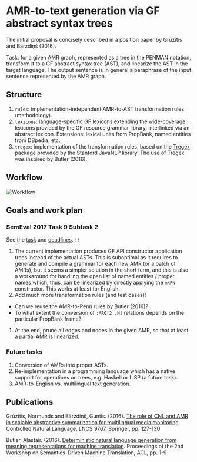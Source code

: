 # AMR-to-text generation via GF abstract syntax trees

The initial proposal is concisely described in a position paper by Grūzītis and Bārzdiņš (2016).

Task: for a given AMR graph, represented as a tree in the PENMAN notation, transform it to a GF abstract syntax tree (AST), and linearize the AST in the target language. The output sentence is in general a paraphrase of the input sentence represented by the AMR graph.


## Structure

1. `rules`: implementation-independent AMR-to-AST transformation rules (methodology).
1. `lexicons`: language-specific GF lexicons extending the wide-coverage lexicons provided by the GF resource grammar library, interlinked via an abstract lexicon. Extensions: lexical units from PropBank, named entities from DBpedia, etc.
1. `tregex`: implementation of the transformation rules, based on the [Tregex](http://nlp.stanford.edu/software/tregex.html) package provided by the Stanford JavaNLP library. The use of Tregex was inspired by Butler (2016).


## Workflow

![Workflow](workflow.png)


## Goals and work plan

### SemEval 2017 Task 9 Subtask 2

See the [task](http://alt.qcri.org/semeval2017/task9/) and [deadlines](http://alt.qcri.org/semeval2017/task9/index.php?id=important-dates). `!!`

1. The current implementation produces GF API constructor application trees instead of the actual ASTs. This is suboptimal as it requires to generate and compile a grammar for each new AMR (or a batch of AMRs), but it seems a simpler solution in the short term, and this is also a workaround for handling the open list of named entities / proper names which, thus, can be linearized by directly applying the `mkPN` constructor. This works at least for English.
1. Add much more transformation rules (and test cases)!
  * Can we reuse the AMR-to-Penn rules by Butler (2016)?
  * To what extent the conversion of `:ARG[2..N]` relations depends on the particular PropBank frame?
1. At the end, prune all edges and nodes in the given AMR, so that at least a partial AMR is linearized.

### Future tasks

1. Conversion of AMRs into proper ASTs.
1. Re-implementation in a programming language which has a native support for operations on trees, e.g. Haskell or LISP (a future task).
1. AMR-to-English vs. multilingual text generation.


## Publications

Grūzītis, Normunds and Bārzdiņš, Guntis. (2016). [The role of CNL and AMR in scalable abstractive summarization for multilingual media monitoring](http://arxiv.org/abs/1606.05994). Controlled Natural Language, LNCS 9767, Springer, pp. 127-130

Butler, Alastair. (2016). [Deterministic natural language generation from meaning representations for machine translation](http://aclweb.org/anthology/W/W16/W16-0601.pdf). Proceedings of the 2nd Workshop on Semantics-Driven Machine Translation, ACL, pp. 1-9
